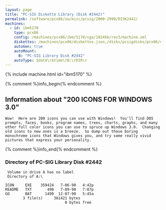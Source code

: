 ```yaml
---
layout: page
title: "PC-SIG Diskette Library (Disk #2442)"
permalink: /software/pcx86/sw/misc/pcsig/2000-2999/DISK2442/
machines:
  - id: ibm5170
    type: pcx86
    config: /machines/pcx86/ibm/5170/cga/1024kb/rev3/machine.xml
    diskettes: /machines/pcx86/diskettes.json,/disks/pcsigdisks/pcx86/diskettes.json
    autoGen: true
    autoMount:
      B: "PC-SIG Library Disk #2442"
    autoType: $date\r$time\rB:\rDIR\r
---
```


{% include machine.html id="ibm5170" %}

{% comment %}info_begin{% endcomment %}

## Information about "200 ICONS FOR WINDOWS 3.0"

    Wow!  Here are 200 icons you can use with Windows!  You'll find DOS
    prompts, faces, books, program names, trees, charts, graphs, and many
    other full color icons you can use to spruce up Windows 3.0.  Changing
    old icons to new ones is a breeze.  So dump out those boring
    monochrome icons that Windows gives you, and try some really vivid
    pictures that express your personality.
{% comment %}info_end{% endcomment %}


### Directory of PC-SIG Library Disk #2442

     Volume in drive A has no label
     Directory of A:\

    ICON     EXE    359424   7-06-90   4:42p
    README   TXT       498   7-09-90   7:07p
    GO       BAT      1499  12-07-90   5:45a
            3 file(s)     361421 bytes
                               0 bytes free
